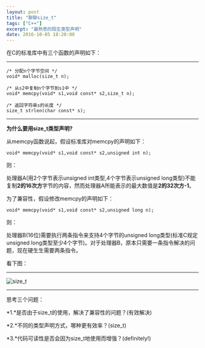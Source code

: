 ```yaml
---
layout: post
title: "聊聊size_t"
tags: ["C++"]
excerpt: "最熟悉的陌生类型声明"
date: 2016-10-05 18:20:00
---
```


在C的标准库中有三个函数的声明如下：

***

    /* 分配n个字节空间 */
    void* malloc(size_t n);

    /* 从s2中复制n个字节到s1中 */
    void* memcpy(void* s1,void const* s2,size_t n);

    /* 返回字符串s的长度 */
    size_t strlen(char const* s);

***

**为什么要用size_t类型声明?**

从memcpy函数说起，假设标准库对memcpy的声明如下：

    void* memcpy(void* s1,void const* s2,unsigned int n);

则：

处理器A(用2个字节表示unsigned int类型,4个字节表示unsigned long类型)不能复制**2的16次方**字节的内容，然而处理器A所能表示的最大数值是**2的32次方-1**。

为了兼容性，假设修改memcpy的声明如下：

    void* memcpy(void* s1,void const* s2,unsigned long n);

则：

处理器B(16位)需要执行两条指令来支持4个字节的unsigned long类型(标准C规定unsigned long类型至少4个字节)。对于处理器B，原本只需要一条指令解决的问题，现在硬生生需要两条指令。

看下图：

***

![size_t](http://ww4.sinaimg.cn/large/aba7d18bgw1f8hlhet5ocj20m80cswee.jpg)

***

思考三个问题：

*1.*是否由于size_t的使用，解决了兼容性的问题？(有效解决)

*2.*不同的类型声明方式，哪种更有效率？(size_t)

*3.*代码可读性是否会因为size_t地使用而增强？(definitely!)




